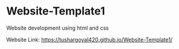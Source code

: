 # Website-Template1
Website development using html and css

Website Link:
https://tushargoyal420.github.io/Website-Template1/
